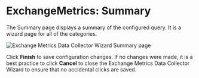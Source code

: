 # ExchangeMetrics: Summary

The Summary page displays a summary of the configured query. It is a wizard page for all of the
categories.

![Exchange Metrics Data Collector Wizard Summary page](/img/product_docs/accessanalyzer/11.6/admin/datacollector/exchangemetrics/summary.webp)

Click **Finish** to save configuration changes. If no changes were made, it is a best practice to
click **Cancel** to close the Exchange Metrics Data Collector Wizard to ensure that no accidental
clicks are saved.
